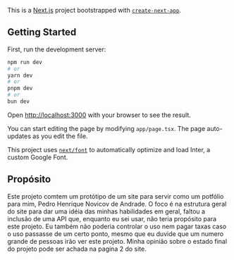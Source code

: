 This is a [Next.js](https://nextjs.org/) project bootstrapped with [`create-next-app`](https://github.com/vercel/next.js/tree/canary/packages/create-next-app).

## Getting Started

First, run the development server:

```bash
npm run dev
# or
yarn dev
# or
pnpm dev
# or
bun dev
```

Open [http://localhost:3000](http://localhost:3000) with your browser to see the result.

You can start editing the page by modifying `app/page.tsx`. The page auto-updates as you edit the file.

This project uses [`next/font`](https://nextjs.org/docs/basic-features/font-optimization) to automatically optimize and load Inter, a custom Google Font.

## Propósito
Este projeto comtem um protótipo de um site para servir como um potfólio para mim, Pedro Henrique Novicov de Andrade. O foco é na estrutura geral do site para dar uma idéia das minhas habilidades em geral, faltou a inclusão de uma API que, enquanto
eu sei usar, não teria propósito para este projeto. Eu também não poderia controlar o uso nem pagar taxas caso o uso passasse de um certo ponto, mesmo que eu duvide que um numero grande de pessoas irão ver este projeto. Minha opinião sobre o estado
final do projeto pode ser achada na pagina 2 do site.
